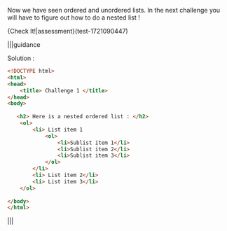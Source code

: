 Now we have seen ordered and unordered lists.
In the next challenge you will have to figure out how to do a nested list !

{Check It!|assessment}(test-1721090447)

|||guidance

Solution : 

```html
<!DOCTYPE html>
<html>
<head>
    <title> Challenge 1 </title>
</head>
<body>
    
   <h2> Here is a nested ordered list : </h2>
    <ol>
        <li> List item 1
            <ol>
                <li>Sublist item 1</li>
                <li>Sublist item 2</li>
                <li>Sublist item 3</li>
            </ol>
        </li>
        <li> List item 2</li>
        <li> List item 3</li>
    </ol>
    
</body>
</html>
```

|||


